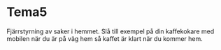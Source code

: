 # Tema5
Fjärrstyrning av saker i hemmet. Slå till exempel på din kaffekokare med mobilen när du är på väg hem så kaffet är klart när du kommer hem.
